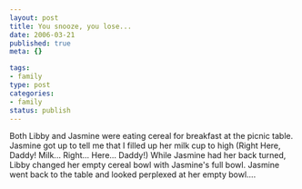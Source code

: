 ```yaml
--- 
layout: post
title: You snooze, you lose...
date: 2006-03-21
published: true
meta: {}

tags: 
- family
type: post
categories: 
- family
status: publish
---
```

<div><span>Both Libby and Jasmine were eating cereal for breakfast at the picnic table. Jasmine got up to tell me that I filled up her milk cup to high (Right Here, Daddy! Milk... Right... Here... Daddy!) While Jasmine had her back turned, Libby changed her empty cereal bowl with Jasmine's full bowl. Jasmine went back to the table and looked perplexed at her empty bowl....</span></div>
